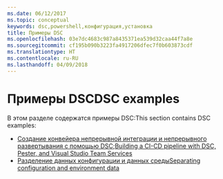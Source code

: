 ```yaml
---
ms.date: 06/12/2017
ms.topic: conceptual
keywords: dsc,powershell,конфигурация,установка
title: Примеры DSC
ms.openlocfilehash: 03e7dc4683c987a8435371ea539d32caa44f7a8e
ms.sourcegitcommit: cf195b090b3223fa4917206dfec7f0b603873cdf
ms.translationtype: HT
ms.contentlocale: ru-RU
ms.lasthandoff: 04/09/2018
---
```

# <a name="dsc-examples"></a><span data-ttu-id="36fa2-103">Примеры DSC</span><span class="sxs-lookup"><span data-stu-id="36fa2-103">DSC examples</span></span>

<span data-ttu-id="36fa2-104">В этом разделе содержатся примеры DSC:</span><span class="sxs-lookup"><span data-stu-id="36fa2-104">This section contains DSC examples:</span></span>

- <span data-ttu-id="36fa2-105">[Создание конвейера непрерывной интеграции и непрерывного развертывания с помощью DSC](dscCiCd.md);</span><span class="sxs-lookup"><span data-stu-id="36fa2-105">[Building a CI-CD pipeline with DSC, Pester, and Visual Studio Team Services](dscCiCd.md)</span></span>
- [<span data-ttu-id="36fa2-106">Разделение данных конфигурации и данных среды</span><span class="sxs-lookup"><span data-stu-id="36fa2-106">Separating configuration and environment data</span></span>](separatingEnvData.md)
